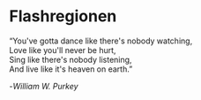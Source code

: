 Flashregionen
=============
“You've gotta dance like there's nobody watching,<br>
Love like you'll never be hurt,<br>
Sing like there's nobody listening,<br>
And live like it's heaven on earth.”

-*William W. Purkey*
